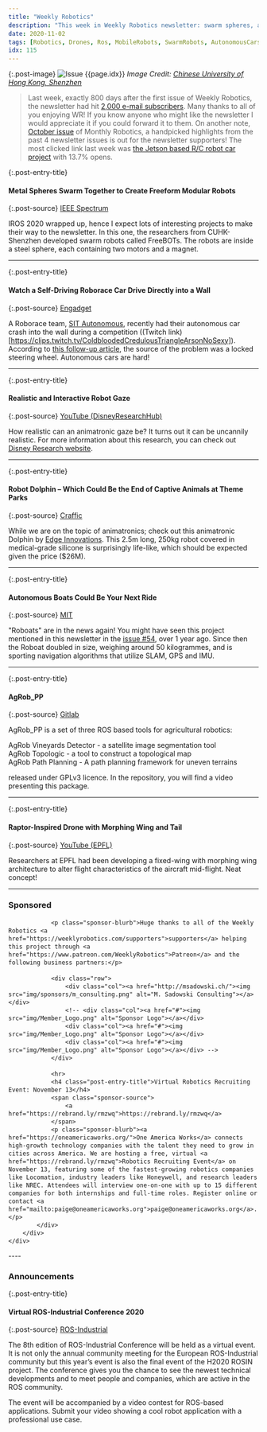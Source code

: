 ```yaml
---
title: "Weekly Robotics"
description: "This week in Weekly Robotics newsletter: swarm spheres, a Roborace car crashing into a wall, two super realistic animatronic projects, agricultural robot navigation and more!"
date: 2020-11-02
tags: [Robotics, Drones, Ros, MobileRobots, SwarmRobots, AutonomousCars, MobileRobots]
idx: 115
---
```


{:.post-image}
![Issue {{page.idx}}](/img/headers/{{page.idx}}.jpg "Issue {{page.idx}}")
*Image Credit: [Chinese University of Hong Kong, Shenzhen](https://www.cuhk.edu.cn/en)*

> Last week, exactly 800 days after the first issue of Weekly Robotics, the newsletter had hit [2,000 e-mail subscribers](https://twitter.com/WeeklyRobotics/status/1321412016381317123). Many thanks to all of you enjoying WR! If you know anyone who might like the newsletter I would appreciate it if you could forward it to them. On another note, [October issue](https://www.patreon.com/posts/monthly-robotics-43399619) of Monthly Robotics, a handpicked highlights from the past 4 newsletter issues is out for the newsletter supporters! The most clicked link last week was [the Jetson based R/C robot car project](https://hackaday.io/project/175387-jetson-nano-robot-realsense-rplidar-joysticks) with 13.7% opens.

{:.post-entry-title}
#### Metal Spheres Swarm Together to Create Freeform Modular Robots

{:.post-source}
[IEEE Spectrum](https://spectrum.ieee.org/automaton/robotics/robotics-hardware/freebots-spheres-swarm-robots)

IROS 2020 wrapped up, hence I expect lots of interesting projects to make their way to the newsletter. In this one, the researchers from CUHK-Shenzhen developed swarm robots called FreeBOTs. The robots are inside a steel sphere, each containing two motors and a magnet.

----

{:.post-entry-title}
#### Watch a Self-Driving Roborace Car Drive Directly into a Wall

{:.post-source}
[Engadget](https://www.engadget.com/roborace-self-driving-race-car-drives-into-wall-142758048.html)

A Roborace team, [SIT Autonomous](https://sit.org/sit-autonomous), recently had their autonomous car crash into the wall during a competition ((Twitch link)[https://clips.twitch.tv/ColdbloodedCredulousTriangleArsonNoSexy]). According to [this follow-up article](https://www.engadget.com/roborace-driverless-racecar-crash-155547270.html), the source of the problem was a locked steering wheel. Autonomous cars are hard!

----

{:.post-entry-title}
#### Realistic and Interactive Robot Gaze

{:.post-source}
[YouTube (DisneyResearchHub)](https://youtu.be/D8_VmWWRJgE)

How realistic can an animatronic gaze be? It turns out it can be uncannily realistic. For more information about this research, you can check out [Disney Research website](https://la.disneyresearch.com/publication/realistic-and-interactive-robot-gaze/).

----

{:.post-entry-title}
#### Robot Dolphin – Which Could Be the End of Captive Animals at Theme Parks

{:.post-source}
[Craffic](https://craffic.co.in/robot-dolphin-end-of-captive-animals-at-theme-parks/)

While we are on the topic of animatronics; check out this animatronic Dolphin by [Edge Innovations](https://www.edgefx.com/). This 2.5m long, 250kg robot covered in medical-grade silicone is surprisingly life-like, which should be expected given the price ($26M).

----

{:.post-entry-title}
#### Autonomous Boats Could Be Your Next Ride

{:.post-source}
[MIT](https://news.mit.edu/2020/autonomous-boats-could-be-your-next-ride-1026)

"Roboats" are in the news again! You might have seen this project mentioned in this newsletter in the [issue #54](https://weeklyrobotics.com/weekly-robotics-54), over 1 year ago. Since then the Roboat doubled in size, weighing around 50 kilogrammes, and is sporting navigation algorithms that utilize SLAM, GPS and IMU.

----

{:.post-entry-title}
#### AgRob_PP

{:.post-source}
[Gitlab](https://gitlab.inesctec.pt/agrob/agrob_pp)

AgRob_PP is a set of three ROS based tools for agricultural robotics:

AgRob Vineyards Detector - a satellite image segmentation tool <br>
AgRob Topologic - a tool to construct a topological map <br>
AgRob Path Planning - A path planning framework for uneven terrains <br>

released under GPLv3 licence. In the repository, you will find a video presenting this package.

----

{:.post-entry-title}
#### Raptor-Inspired Drone with Morphing Wing and Tail

{:.post-source}
[YouTube (EPFL)](https://youtu.be/h5ELn3hGA0o)

Researchers at EPFL had been developing a fixed-wing with morphing wing architecture to alter flight characteristics of the aircraft mid-flight. Neat concept!

----
<div class="sponsor-snippet-wrapper">
    <div class="sponsor-snippet container-fluid">
        <div class="row">
            <div class="col-3 d-none d-sm-block"></div>
                <div class="col-sm-12 col-md-6 nopadding">
                    <h3 id="spoonsored">Sponsored</h3>

                <p class="sponsor-blurb">Huge thanks to all of the Weekly Robotics <a href="https://weeklyrobotics.com/supporters">supporters</a> helping this project through <a href="https://www.patreon.com/WeeklyRobotics">Patreon</a> and the following business partners:</p>

                <div class="row">
                    <div class="col"><a href="http://msadowski.ch/"><img src="img/sponsors/m_consulting.png" alt="M. Sadowski Consulting"></a></div>
                    <!-- <div class="col"><a href="#"><img src="img/Member_Logo.png" alt="Sponsor Logo"></a></div>
                    <div class="col"><a href="#"><img src="img/Member_Logo.png" alt="Sponsor Logo"></a></div>
                    <div class="col"><a href="#"><img src="img/Member_Logo.png" alt="Sponsor Logo"></a></div> -->
                </div>

                <hr>
                <h4 class="post-entry-title">Virtual Robotics Recruiting Event: November 13</h4>
                <span class="sponsor-source">
                    <a href="https://rebrand.ly/rmzwq">https://rebrand.ly/rmzwq</a>
                </span>
                <p class="sponsor-blurb"><a href="https://oneamericaworks.org/">One America Works</a> connects high-growth technology companies with the talent they need to grow in cities across America. We are hosting a free, virtual <a href="https://rebrand.ly/rmzwq">Robotics Recruiting Event</a> on November 13, featuring some of the fastest-growing robotics companies like Locomation, industry leaders like Honeywell, and research leaders like NREC. Attendees will interview one-on-one with up to 15 different companies for both internships and full-time roles. Register online or contact <a href="mailto:paige@oneamericaworks.org">paige@oneamericaworks.org</a>.</p>
            </div>
        </div>
    </div>
</div>
----

### Announcements

{:.post-entry-title}
#### Virtual ROS-Industrial Conference 2020

{:.post-source}
[ROS-Industrial](https://rosindustrial.org/rosindustrial-conference-2020)

The 8th edition of ROS-Industrial Conference will be held as a virtual event. It is not only the annual community meeting for the European ROS-Industrial community but this year’s event is also the final event of the H2020 ROSIN project. The conference gives you the chance to see the newest technical developments and to meet people and companies, which are active in the ROS community.

The event will be accompanied by a video contest for ROS-based applications. Submit your video showing a cool robot application with a professional use case.
